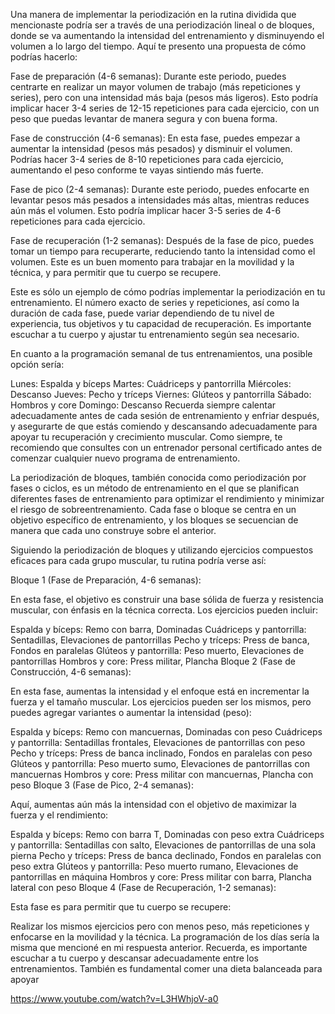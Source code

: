 Una manera de implementar la periodización en la rutina dividida que mencionaste podría ser a través de una periodización lineal o de bloques, donde se va aumentando la intensidad del entrenamiento y disminuyendo el volumen a lo largo del tiempo. Aquí te presento una propuesta de cómo podrías hacerlo:

Fase de preparación (4-6 semanas): Durante este periodo, puedes centrarte en realizar un mayor volumen de trabajo (más repeticiones y series), pero con una intensidad más baja (pesos más ligeros). Esto podría implicar hacer 3-4 series de 12-15 repeticiones para cada ejercicio, con un peso que puedas levantar de manera segura y con buena forma.

Fase de construcción (4-6 semanas): En esta fase, puedes empezar a aumentar la intensidad (pesos más pesados) y disminuir el volumen. Podrías hacer 3-4 series de 8-10 repeticiones para cada ejercicio, aumentando el peso conforme te vayas sintiendo más fuerte.

Fase de pico (2-4 semanas): Durante este periodo, puedes enfocarte en levantar pesos más pesados a intensidades más altas, mientras reduces aún más el volumen. Esto podría implicar hacer 3-5 series de 4-6 repeticiones para cada ejercicio.

Fase de recuperación (1-2 semanas): Después de la fase de pico, puedes tomar un tiempo para recuperarte, reduciendo tanto la intensidad como el volumen. Este es un buen momento para trabajar en la movilidad y la técnica, y para permitir que tu cuerpo se recupere.

Este es sólo un ejemplo de cómo podrías implementar la periodización en tu entrenamiento. El número exacto de series y repeticiones, así como la duración de cada fase, puede variar dependiendo de tu nivel de experiencia, tus objetivos y tu capacidad de recuperación. Es importante escuchar a tu cuerpo y ajustar tu entrenamiento según sea necesario.

En cuanto a la programación semanal de tus entrenamientos, una posible opción sería:

Lunes: Espalda y bíceps
Martes: Cuádriceps y pantorrilla
Miércoles: Descanso
Jueves: Pecho y tríceps
Viernes: Glúteos y pantorrilla
Sábado: Hombros y core
Domingo: Descanso
Recuerda siempre calentar adecuadamente antes de cada sesión de entrenamiento y enfriar después, y asegurarte de que estás comiendo y descansando adecuadamente para apoyar tu recuperación y crecimiento muscular. Como siempre, te recomiendo que consultes con un entrenador personal certificado antes de comenzar cualquier nuevo programa de entrenamiento.


La periodización de bloques, también conocida como periodización por fases o ciclos, es un método de entrenamiento en el que se planifican diferentes fases de entrenamiento para optimizar el rendimiento y minimizar el riesgo de sobreentrenamiento. Cada fase o bloque se centra en un objetivo específico de entrenamiento, y los bloques se secuencian de manera que cada uno construye sobre el anterior.

Siguiendo la periodización de bloques y utilizando ejercicios compuestos eficaces para cada grupo muscular, tu rutina podría verse así:

Bloque 1 (Fase de Preparación, 4-6 semanas):

En esta fase, el objetivo es construir una base sólida de fuerza y resistencia muscular, con énfasis en la técnica correcta. Los ejercicios pueden incluir:

Espalda y bíceps: Remo con barra, Dominadas
Cuádriceps y pantorrilla: Sentadillas, Elevaciones de pantorrillas
Pecho y tríceps: Press de banca, Fondos en paralelas
Glúteos y pantorrilla: Peso muerto, Elevaciones de pantorrillas
Hombros y core: Press militar, Plancha
Bloque 2 (Fase de Construcción, 4-6 semanas):

En esta fase, aumentas la intensidad y el enfoque está en incrementar la fuerza y el tamaño muscular. Los ejercicios pueden ser los mismos, pero puedes agregar variantes o aumentar la intensidad (peso):

Espalda y bíceps: Remo con mancuernas, Dominadas con peso
Cuádriceps y pantorrilla: Sentadillas frontales, Elevaciones de pantorrillas con peso
Pecho y tríceps: Press de banca inclinado, Fondos en paralelas con peso
Glúteos y pantorrilla: Peso muerto sumo, Elevaciones de pantorrillas con mancuernas
Hombros y core: Press militar con mancuernas, Plancha con peso
Bloque 3 (Fase de Pico, 2-4 semanas):

Aquí, aumentas aún más la intensidad con el objetivo de maximizar la fuerza y el rendimiento:

Espalda y bíceps: Remo con barra T, Dominadas con peso extra
Cuádriceps y pantorrilla: Sentadillas con salto, Elevaciones de pantorrillas de una sola pierna
Pecho y tríceps: Press de banca declinado, Fondos en paralelas con peso extra
Glúteos y pantorrilla: Peso muerto rumano, Elevaciones de pantorrillas en máquina
Hombros y core: Press militar con barra, Plancha lateral con peso
Bloque 4 (Fase de Recuperación, 1-2 semanas):

Esta fase es para permitir que tu cuerpo se recupere:

Realizar los mismos ejercicios pero con menos peso, más repeticiones y enfocarse en la movilidad y la técnica.
La programación de los días sería la misma que mencioné en mi respuesta anterior. Recuerda, es importante escuchar a tu cuerpo y descansar adecuadamente entre los entrenamientos. También es fundamental comer una dieta balanceada para apoyar	

https://www.youtube.com/watch?v=L3HWhjoV-a0